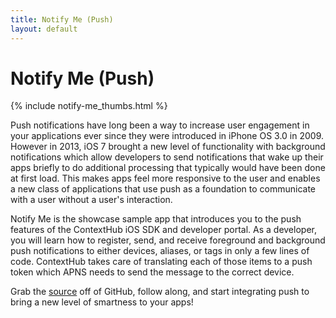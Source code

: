```yaml
---
title: Notify Me (Push)
layout: default
---
```

# Notify Me (Push)

<div class="text-center">
  {% include notify-me_thumbs.html %}
</div>

Push notifications have long been a way to increase user engagement in your applications ever since they were introduced in iPhone OS 3.0 in 2009. However in 2013, iOS 7 brought a new level of functionality with background notifications which allow developers to send notifications that wake up their apps briefly to do additional processing that typically would have been done at first load. This makes apps feel more responsive to the user and enables a new class of applications that use push as a foundation to communicate with a user without a user's interaction.

Notify Me is the showcase sample app that introduces you to the push features of the ContextHub iOS SDK and developer portal. As a developer, you will learn how to register, send, and receive foreground and background push notifications to either devices, aliases, or tags in only a few lines of code. ContextHub takes care of translating each of those items to a push token which APNS needs to send the message to the correct device.

Grab the [source](https://github.com/contexthub/notify-me) off of GitHub, follow along, and start integrating push to bring a new level of smartness to your apps!

<br />
<br />